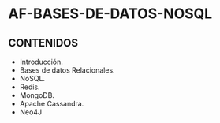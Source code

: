 # AF-BASES-DE-DATOS-NOSQL

## CONTENIDOS 

- Introducción.
- Bases de datos Relacionales.
- NoSQL.
- Redis.
- MongoDB.
- Apache Cassandra.
- Neo4J
